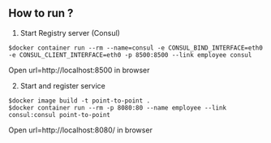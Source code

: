 ## How to run ?

1. Start Registry server (Consul)
```
$docker container run --rm --name=consul -e CONSUL_BIND_INTERFACE=eth0 -e CONSUL_CLIENT_INTERFACE=eth0 -p 8500:8500 --link employee consul
```

Open url=http://localhost:8500 in browser

2. Start and register service
```
$docker image build -t point-to-point .
$docker container run --rm -p 8080:80 --name employee --link consul:consul point-to-point
```

Open url=http://localhost:8080/ in browser